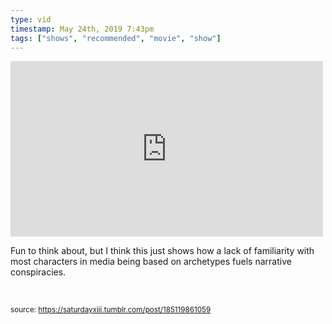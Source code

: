 ```yaml
---
type: vid
timestamp: May 24th, 2019 7:43pm
tags: ["shows", "recommended", "movie", "show"]
---
```

<iframe width="500" height="281"  id="youtube_iframe" src="https://www.youtube.com/embed/ygYlxTxSaCM?feature=oembed&amp;enablejsapi=1&amp;origin=http://safe.txmblr.com&amp;wmode=opaque" frameborder="0" allow="accelerometer; autoplay; clipboard-write; encrypted-media; gyroscope; picture-in-picture" allowfullscreen></iframe>                    
                                            
Fun to think about, but I think this just shows how a lack of familiarity with most characters in media being based on archetypes fuels narrative conspiracies.

<br/>
 
                                                    
<small>source: https://saturdayxiii.tumblr.com/post/185119861059</small>